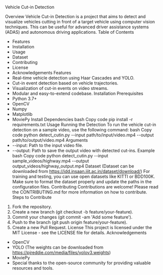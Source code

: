 

Vehicle Cut-in Detection




Overview
Vehicle Cut-in Detection is a project that aims to detect and visualize vehicles cutting in front of a target vehicle using computer vision techniques. This can be useful for advanced driver assistance systems (ADAS) and autonomous driving applications.
Table of Contents
* Features
* Installation
* Usage
* Dataset
* Contributing
* License
* Acknowledgements
Features
* Real-time vehicle detection using Haar Cascades and YOLO.
* Cut-in event detection based on vehicle trajectories.
* Visualization of cut-in events on video streams.
* Modular and easy-to-extend codebase.
Installation
Prerequisites
* Python 3.7+
* OpenCV
* Numpy
* Matplotlib
* MoviePy
Install Dependencies
bash
Copy code
pip install -r requirements.txt
Usage
Running the Detection
To run the vehicle cut-in detection on a sample video, use the following command:
bash
Copy code
python detect_cutin.py --input path/to/input/video.mp4 --output path/to/output/video.mp4
Arguments
* --input: Path to the input video file.
* --output: Path to save the output video with detected cut-ins.
Example
bash
Copy code
python detect_cutin.py --input sample_videos/highway.mp4 --output output_videos/highway_output.mp4
Dataset (Dataset can be downloaded from https://idd.insaan.iiit.ac.in/dataset/download/)
For training and testing, you can use open datasets like KITTI or BDD100K. Make sure to format the dataset properly and update the paths in the configuration files.
Contributing
Contributions are welcome! Please read the CONTRIBUTING.md for more information on how to contribute.
Steps to Contribute
1. Fork the repository.
2. Create a new branch (git checkout -b feature/your-feature).
3. Commit your changes (git commit -am 'Add some feature').
4. Push to the branch (git push origin feature/your-feature).
5. Create a new Pull Request.
License
This project is licensed under the MIT License - see the LICENSE file for details.
Acknowledgements
* OpenCV
* YOLO (The weights can be downloaded from https://pjreddie.com/media/files/yolov3.weights)
* MoviePy
* Special thanks to the open-source community for providing valuable resources and tools.
